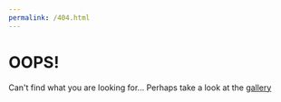 ```yaml
---
permalink: /404.html
---
```


# OOPS!

Can't find what you are looking for... Perhaps take a look at the [gallery](/gallery)
